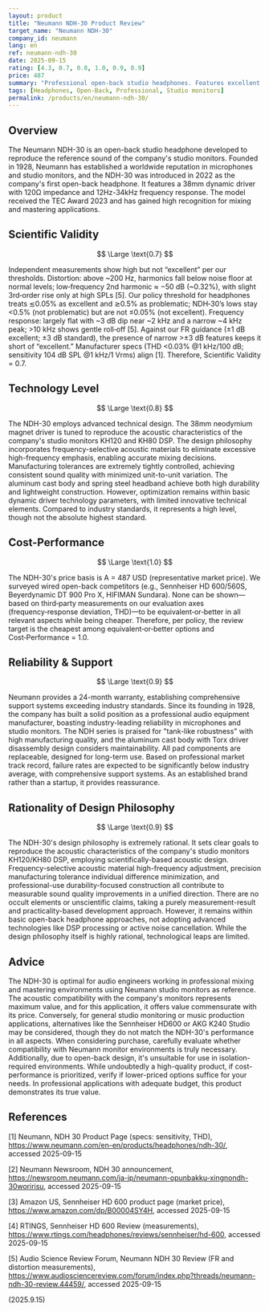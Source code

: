 ```yaml
---
layout: product
title: "Neumann NDH-30 Product Review"
target_name: "Neumann NDH-30"
company_id: neumann
lang: en
ref: neumann-ndh-30
date: 2025-09-15
rating: [4.3, 0.7, 0.8, 1.0, 0.9, 0.9]
price: 487
summary: "Professional open-back studio headphones. Features excellent measurement performance and design philosophy."
tags: [Headphones, Open-Back, Professional, Studio monitors]
permalink: /products/en/neumann-ndh-30/
---
```

## Overview

The Neumann NDH-30 is an open-back studio headphone developed to reproduce the reference sound of the company's studio monitors. Founded in 1928, Neumann has established a worldwide reputation in microphones and studio monitors, and the NDH-30 was introduced in 2022 as the company's first open-back headphone. It features a 38mm dynamic driver with 120Ω impedance and 12Hz-34kHz frequency response. The model received the TEC Award 2023 and has gained high recognition for mixing and mastering applications.

## Scientific Validity

$$ \Large \text{0.7} $$

Independent measurements show high but not “excellent” per our thresholds. Distortion: above ~200 Hz, harmonics fall below noise floor at normal levels; low‑frequency 2nd harmonic ≈ −50 dB (~0.32%), with slight 3rd‑order rise only at high SPLs [5]. Our policy threshold for headphones treats ≲0.05% as excellent and ≳0.5% as problematic; NDH‑30’s lows stay <0.5% (not problematic) but are not ≤0.05% (not excellent). Frequency response: largely flat with ~3 dB dip near ~2 kHz and a narrow ~4 kHz peak; >10 kHz shows gentle roll‑off [5]. Against our FR guidance (±1 dB excellent; ±3 dB standard), the presence of narrow >±3 dB features keeps it short of “excellent.” Manufacturer specs (THD <0.03% @1 kHz/100 dB; sensitivity 104 dB SPL @1 kHz/1 Vrms) align [1]. Therefore, Scientific Validity = 0.7.

## Technology Level

$$ \Large \text{0.8} $$

The NDH-30 employs advanced technical design. The 38mm neodymium magnet driver is tuned to reproduce the acoustic characteristics of the company's studio monitors KH120 and KH80 DSP. The design philosophy incorporates frequency-selective acoustic materials to eliminate excessive high-frequency emphasis, enabling accurate mixing decisions. Manufacturing tolerances are extremely tightly controlled, achieving consistent sound quality with minimized unit-to-unit variation. The aluminum cast body and spring steel headband achieve both high durability and lightweight construction. However, optimization remains within basic dynamic driver technology parameters, with limited innovative technical elements. Compared to industry standards, it represents a high level, though not the absolute highest standard.

## Cost-Performance

$$ \Large \text{1.0} $$

The NDH-30's price basis is A = 487 USD (representative market price). We surveyed wired open-back competitors (e.g., Sennheiser HD 600/560S, Beyerdynamic DT 900 Pro X, HIFIMAN Sundara). None can be shown—based on third‑party measurements on our evaluation axes (frequency‑response deviation, THD)—to be equivalent‑or‑better in all relevant aspects while being cheaper. Therefore, per policy, the review target is the cheapest among equivalent‑or‑better options and Cost‑Performance = 1.0.

## Reliability & Support

$$ \Large \text{0.9} $$

Neumann provides a 24-month warranty, establishing comprehensive support systems exceeding industry standards. Since its founding in 1928, the company has built a solid position as a professional audio equipment manufacturer, boasting industry-leading reliability in microphones and studio monitors. The NDH series is praised for "tank-like robustness" with high manufacturing quality, and the aluminum cast body with Torx driver disassembly design considers maintainability. All pad components are replaceable, designed for long-term use. Based on professional market track record, failure rates are expected to be significantly below industry average, with comprehensive support systems. As an established brand rather than a startup, it provides reassurance.

## Rationality of Design Philosophy

$$ \Large \text{0.9} $$

The NDH-30's design philosophy is extremely rational. It sets clear goals to reproduce the acoustic characteristics of the company's studio monitors KH120/KH80 DSP, employing scientifically-based acoustic design. Frequency-selective acoustic material high-frequency adjustment, precision manufacturing tolerance individual difference minimization, and professional-use durability-focused construction all contribute to measurable sound quality improvements in a unified direction. There are no occult elements or unscientific claims, taking a purely measurement-result and practicality-based development approach. However, it remains within basic open-back headphone approaches, not adopting advanced technologies like DSP processing or active noise cancellation. While the design philosophy itself is highly rational, technological leaps are limited.

## Advice

The NDH-30 is optimal for audio engineers working in professional mixing and mastering environments using Neumann studio monitors as reference. The acoustic compatibility with the company's monitors represents maximum value, and for this application, it offers value commensurate with its price. Conversely, for general studio monitoring or music production applications, alternatives like the Sennheiser HD600 or AKG K240 Studio may be considered, though they do not match the NDH-30's performance in all aspects. When considering purchase, carefully evaluate whether compatibility with Neumann monitor environments is truly necessary. Additionally, due to open-back design, it's unsuitable for use in isolation-required environments. While undoubtedly a high-quality product, if cost-performance is prioritized, verify if lower-priced options suffice for your needs. In professional applications with adequate budget, this product demonstrates its true value.

## References

[1] Neumann, NDH 30 Product Page (specs: sensitivity, THD), https://www.neumann.com/en-en/products/headphones/ndh-30/, accessed 2025-09-15

[2] Neumann Newsroom, NDH 30 announcement, https://newsroom.neumann.com/ja-jp/neumann-opunbakku-xingnondh-30woririsu, accessed 2025-09-15

[3] Amazon US, Sennheiser HD 600 product page (market price), https://www.amazon.com/dp/B00004SY4H, accessed 2025-09-15

[4] RTINGS, Sennheiser HD 600 Review (measurements), https://www.rtings.com/headphones/reviews/sennheiser/hd-600, accessed 2025-09-15

[5] Audio Science Review Forum, Neumann NDH 30 Review (FR and distortion measurements), https://www.audiosciencereview.com/forum/index.php?threads/neumann-ndh-30-review.44459/, accessed 2025-09-15

(2025.9.15)
